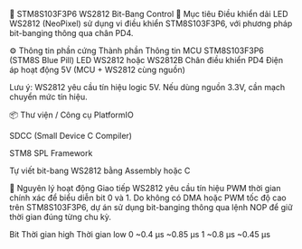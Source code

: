 📌 STM8S103F3P6 WS2812 Bit-Bang Control
🎯 Mục tiêu
Điều khiển dải LED WS2812 (NeoPixel) sử dụng vi điều khiển STM8S103F3P6, với phương pháp bit-banging thông qua chân PD4.

⚙️ Thông tin phần cứng
Thành phần	Thông tin
MCU	STM8S103F3P6 (STM8S Blue Pill)
LED	WS2812 hoặc WS2812B
Chân điều khiển	PD4
Điện áp hoạt động	5V (MCU + WS2812 cùng nguồn)

Lưu ý: WS2812 yêu cầu tín hiệu logic 5V. Nếu dùng nguồn 3.3V, cần mạch chuyển mức tín hiệu.

📦 Thư viện / Công cụ
PlatformIO

SDCC (Small Device C Compiler)

STM8 SPL Framework

Tự viết bit-bang WS2812 bằng Assembly hoặc C

🧠 Nguyên lý hoạt động
Giao tiếp WS2812 yêu cầu tín hiệu PWM thời gian chính xác để biểu diễn bit 0 và 1. Do không có DMA hoặc PWM tốc độ cao trên STM8S103F3P6, dự án sử dụng bit-banging thông qua lệnh NOP để giữ thời gian đúng từng chu kỳ.

Bit	Thời gian high	Thời gian low
0	~0.4 µs	~0.85 µs
1	~0.8 µs	~0.45 µs

